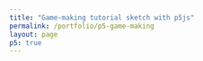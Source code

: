 ```yaml
---
title: "Game-making tutorial sketch with p5js"
permalink: /portfolio/p5-game-making
layout: page
p5: true
---
```


<div id="sketch-container" style="padding:10px">
</div>
<script src="https://cdn.jsdelivr.net/gh/jernwerber/js-sketches@latest/p5-game-making/spicy-visitors.js"></script>
<script defer>
    new p5(s, "sketch-container");
</script>
